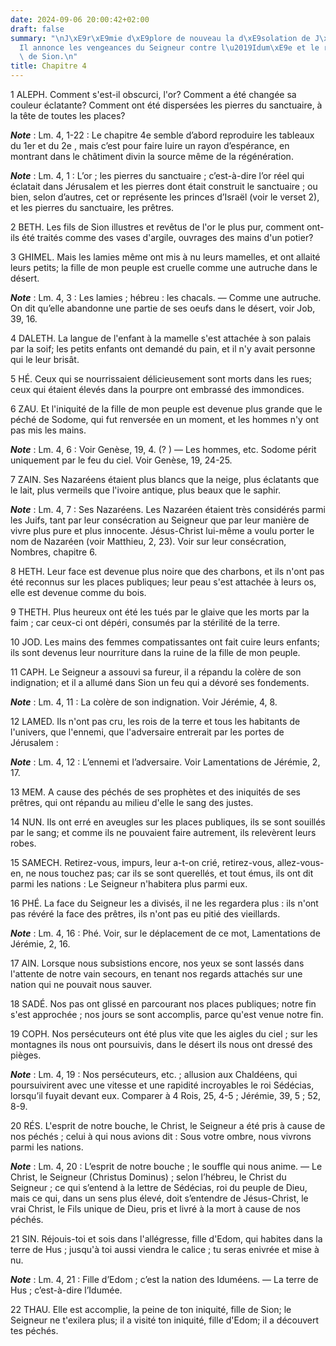 ```yaml
---
date: 2024-09-06 20:00:42+02:00
draft: false
summary: "\nJ\xE9r\xE9mie d\xE9plore de nouveau la d\xE9solation de J\xE9rusalem.\n\
  Il annonce les vengeances du Seigneur contre l\u2019Idum\xE9e et le r\xE9tablissement\
  \ de Sion.\n"
title: Chapitre 4
---
```





1 ALEPH.
Comment s'est-il obscurci, l'or? Comment a été changée sa couleur éclatante? Comment ont été dispersées les pierres du sanctuaire, à la tête de toutes les places?

***Note*** :  Lm. 4, 1-22 : Le chapitre 4e semble d’abord reproduire les tableaux du 1er et du 2e , mais c’est pour faire luire un rayon d’espérance, en montrant dans le châtiment divin la source même de la régénération.

***Note*** :  Lm. 4, 1 : L’or ; les pierres du sanctuaire ; c’est-à-dire l’or réel qui éclatait dans Jérusalem et les pierres dont était construit le sanctuaire ; ou bien, selon d’autres, cet or représente les princes d’Israël (voir le verset 2), et les pierres du sanctuaire, les prêtres.


2 BETH.
Les fils de Sion illustres et revêtus de l'or le plus pur, comment ont-ils été traités comme des vases d'argile, ouvrages des mains d'un potier?


3 GHIMEL.
Mais les lamies même ont mis à nu leurs mamelles, et ont allaité leurs petits; la fille de mon peuple est cruelle comme une autruche dans le désert.

***Note*** :  Lm. 4, 3 : Les lamies ; hébreu : les chacals. ― Comme une autruche. On dit qu’elle abandonne une partie de ses oeufs dans le désert, voir Job, 39, 16.


4 DALETH.
La langue de l'enfant à la mamelle s'est attachée à son palais par la soif; les petits enfants ont demandé du pain, et il n'y avait personne qui le leur brisât.


5 HÉ.
Ceux qui se nourrissaient délicieusement sont morts dans les rues; ceux qui étaient élevés dans la pourpre ont embrassé des immondices.


6 ZAU.
Et l'iniquité de la fille de mon peuple est devenue plus grande que le péché de Sodome, qui fut renversée en un moment, et les hommes n'y ont pas mis les mains.

***Note*** :  Lm. 4, 6 : Voir Genèse, 19, 4. (? ) ― Les hommes, etc. Sodome périt uniquement par le feu du ciel. Voir Genèse, 19, 24-25.


7 ZAIN.
Ses Nazaréens étaient plus blancs que la neige, plus éclatants que le lait, plus vermeils que l'ivoire antique, plus beaux que le saphir.

***Note*** :  Lm. 4, 7 : Ses Nazaréens. Les Nazaréen étaient très considérés parmi les Juifs, tant par leur consécration au Seigneur que par leur manière de vivre plus pure et plus innocente. Jésus-Christ lui-même a voulu porter le nom de Nazaréen (voir Matthieu, 2, 23). Voir sur leur consécration, Nombres, chapitre 6.


8 HETH.
Leur face est devenue plus noire que des charbons, et ils n'ont pas été reconnus sur les places publiques; leur peau s'est attachée à leurs os, elle est devenue comme du bois.


9 THETH.
Plus heureux ont été les tués par le glaive que les morts par la faim ; car ceux-ci ont dépéri, consumés par la stérilité de la terre.


10 JOD.
Les mains des femmes compatissantes ont fait cuire leurs enfants; ils sont devenus leur nourriture dans la ruine de la fille de mon peuple.


11 CAPH.
Le Seigneur a assouvi sa fureur, il a répandu la colère de son indignation; et il a allumé dans Sion un feu qui a dévoré ses fondements.

***Note*** :  Lm. 4, 11 : La colère de son indignation. Voir Jérémie, 4, 8.


12 LAMED.
Ils n'ont pas cru, les rois de la terre et tous les habitants de l'univers, que l'ennemi, que l'adversaire entrerait par les portes de Jérusalem :

***Note*** :  Lm. 4, 12 : L’ennemi et l’adversaire. Voir Lamentations de Jérémie, 2, 17.


13 MEM.
A cause des péchés de ses prophètes et des iniquités de ses prêtres, qui ont répandu au milieu d'elle le sang des justes.


14 NUN.
Ils ont erré en aveugles sur les places publiques, ils se sont souillés par le sang; et comme ils ne pouvaient faire autrement, ils relevèrent leurs robes.


15 SAMECH.
Retirez-vous, impurs, leur a-t-on crié, retirez-vous, allez-vous-en, ne nous touchez pas; car ils se sont querellés, et tout émus, ils ont dit parmi les nations : Le Seigneur n'habitera plus parmi eux.


16 PHÉ.
La face du Seigneur les a divisés, il ne les regardera plus : ils n'ont pas révéré la face des prêtres, ils n'ont pas eu pitié des vieillards.

***Note*** :  Lm. 4, 16 : Phé. Voir, sur le déplacement de ce mot, Lamentations de Jérémie, 2, 16.


17 AIN.
Lorsque nous subsistions encore, nos yeux se sont lassés dans l'attente de notre vain secours, en tenant nos regards attachés sur une nation qui ne pouvait nous sauver.


18 SADÉ.
Nos pas ont glissé en parcourant nos places publiques; notre fin s'est approchée ; nos jours se sont accomplis, parce qu'est venue notre fin.


19 COPH.
Nos persécuteurs ont été plus vite que les aigles du ciel ; sur les montagnes ils nous ont poursuivis, dans le désert ils nous ont dressé des pièges.

***Note*** :  Lm. 4, 19 : Nos persécuteurs, etc. ; allusion aux Chaldéens, qui poursuivirent avec une vitesse et une rapidité incroyables le roi Sédécias, lorsqu’il fuyait devant eux. Comparer à 4 Rois, 25, 4-5 ; Jérémie, 39, 5 ; 52, 8-9.


20 RÉS.
L'esprit de notre bouche, le Christ, le Seigneur a été pris à cause de nos péchés ; celui à qui nous avions dit : Sous votre ombre, nous vivrons parmi les nations.

***Note*** :  Lm. 4, 20 : L’esprit de notre bouche ; le souffle qui nous anime. ― Le Christ, le Seigneur (Christus Dominus) ; selon l’hébreu, le Christ du Seigneur ; ce qui s’entend à la lettre de Sédécias, roi du peuple de Dieu, mais ce qui, dans un sens plus élevé, doit s’entendre de Jésus-Christ, le vrai Christ, le Fils unique de Dieu, pris et livré à la mort à cause de nos péchés.


21 SIN.
Réjouis-toi et sois dans l'allégresse, fille d'Edom, qui habites dans la terre de Hus ; jusqu'à toi aussi viendra le calice ; tu seras enivrée et mise à nu.

***Note*** :  Lm. 4, 21 : Fille d’Edom ; c’est la nation des Iduméens. ― La terre de Hus ; c’est-à-dire l’Idumée.


22 THAU.
Elle est accomplie, la peine de ton iniquité, fille de Sion; le Seigneur ne t'exilera plus; il a visité ton iniquité, fille d'Edom; il a découvert tes péchés.


